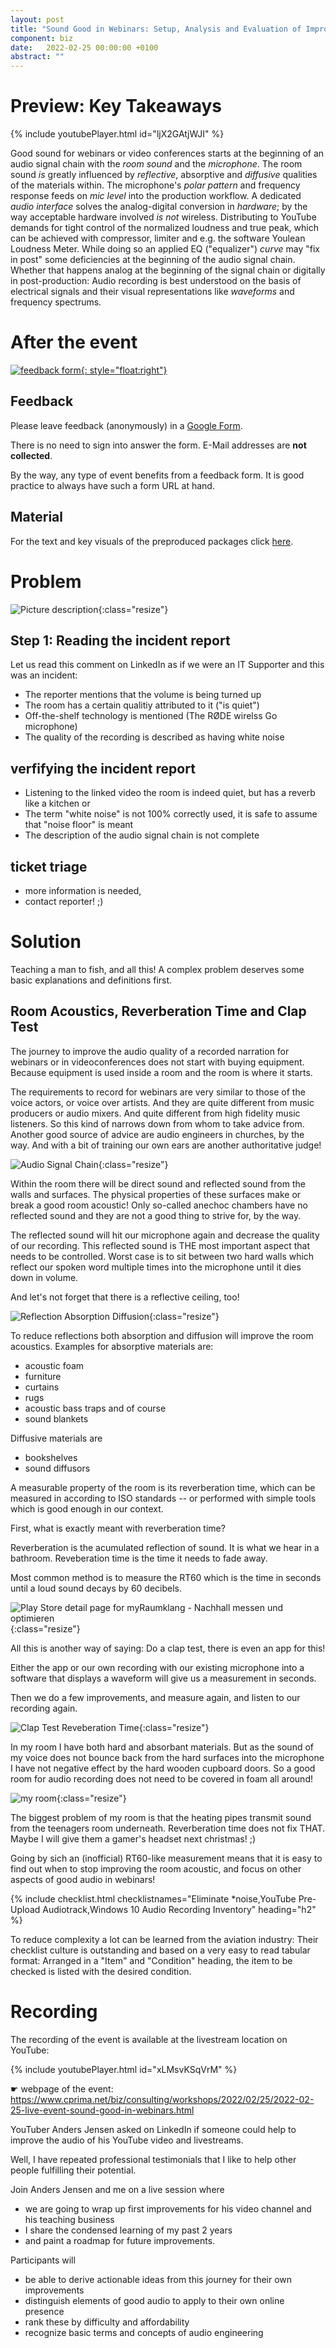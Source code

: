 ```yaml
---
layout: post
title: "Sound Good in Webinars: Setup, Analysis and Evaluation of Improved [YouTube] Audio"
component: biz
date:   2022-02-25 00:00:00 +0100
abstract: ""
---
```


# Preview: Key Takeaways

{% include youtubePlayer.html id="ljX2GAtjWJI" %}

Good sound for webinars or video conferences starts at the beginning of an audio signal chain with the *room sound* and the *microphone*. The room sound *is* greatly influenced by *reflective*, absorptive and *diffusive* qualities of the materials within. The microphone's *polar pattern* and frequency response feeds on *mic level* into the production workflow. A dedicated *audio interface* solves the analog-digital conversion in *hardware*; by the way acceptable hardware involved *is not* wireless. Distributing to YouTube demands for tight control of the normalized loudness and true peak, which can be achieved with compressor, limiter and e.g. the software Youlean Loudness Meter. While doing so an applied EQ ("equalizer") *curve* may "fix in post" some deficiencies at the beginning of the audio signal chain. Whether that happens analog at the beginning of the signal chain or digitally in post-production: Audio recording is best understood on the basis of electrical signals and their visual representations like *waveforms* and frequency spectrums.

# After the event

[![feedback form](/biz/images/form-feedback-postevent_120x212.png){: style="float:right"}](https://docs.google.com/forms/d/e/1FAIpQLSdJOUW52YTXPjJp9c0w-mRzv5DbOEd5DeYEvW95uNz3OqgGTQ/viewform)

## Feedback

Please leave feedback (anonymously) in a [Google Form](https://docs.google.com/forms/d/e/1FAIpQLSdJOUW52YTXPjJp9c0w-mRzv5DbOEd5DeYEvW95uNz3OqgGTQ/viewform).

There is no need to sign into answer the form. E-Mail addresses are **not collected**.

By the way, any type of event benefits from a feedback form. It is good practice to always have such a form URL at hand.

## Material

For the text and key visuals of the preproduced packages click [here](https://www.cprima.net/tec/log/audio/2022/02/25/sound-good-in-webinars-audio-engineering-101.html).

# Problem

![Picture description](/biz/consulting/images/LinkedInAndersJensenAskingSoundEngineer.png){:class="resize"}

## Step 1: Reading the incident report

Let us read this comment on LinkedIn as if we were an IT Supporter and this was an incident:

- The reporter mentions that the volume is being turned up
- The room has a certain qualitiy attributed to it ("is quiet")
- Off-the-shelf technology is mentioned (The RØDE wirelss Go microphone)
- The quality of the recording is described as having white noise

## verfifying the incident report



- Listening to the linked video the room is indeed quiet, but has a reverb like a kitchen or 
- The term "white noise" is not 100% correctly used, it is safe to assume that "noise floor" is meant
- The description of the audio signal chain is not complete

## ticket triage

- more information is needed,
- contact reporter! ;)

# Solution

Teaching a man to fish, and all this! A complex problem deserves some basic explanations and definitions first.

## Room Acoustics, Reverberation Time and Clap Test

The journey to improve the audio quality of a recorded narration for webinars or in videoconferences does not start with buying equipment. Because equipment is used inside a room and the room is where it starts.

The requirements to record for webinars are very similar to those of the voice actors, or voice over artists. And they are quite different from music producers or audio mixers. And quite different from high fidelity music listeners. So this kind of narrows down from whom to take advice from.
Another good source of advice are audio engineers in churches, by the way. And with a bit of training our own ears are another authoritative judge!

![Audio Signal Chain](/tec/log/audio/images/room-acoustics-materials.jpg){:class="resize"}

Within the room there will be direct sound and reflected sound from the walls and surfaces. The physical properties of these surfaces make or break a good room acoustic! Only so-called anechoc chambers have no reflected sound and they are not a good thing to strive for, by the way.

The reflected sound will hit our microphone again and decrease the quality of our recording. This reflected sound is THE most important aspect that needs to be controlled. Worst case is to sit between two hard walls which reflect our spoken word multiple times into the microphone until it dies down in volume.

And let's not forget that there is a reflective ceiling, too!

![Reflection Absorption Diffusion](/tec/log/audio/images/diffusion.png){:class="resize"}

To reduce reflections both absorption and diffusion will improve the room acoustics. Examples for absorptive materials are:

- acoustic foam
- furniture
- curtains
- rugs
- acoustic bass traps
and of course
- sound blankets

Diffusive materials are

- bookshelves
- sound diffusors

A measurable property of the room is its reverberation time, which can be measured in according to ISO standards -- or performed with simple tools which is good enough in our context.

First, what is exactly meant with reverberation time?

Reverberation is the acumulated reflection of sound. It is what we hear in a bathroom.
Reveberation time is the time it needs to fade away.

Most common method is to measure the RT60 which is the time in seconds until a loud sound decays by 60 decibels.

![Play Store detail page for myRaumklang - Nachhall messen und optimieren](/tec/phy/myRaumklang/images/screenshot_play.google.com-store-apps-details-id-de.myraumklang.myraumklang.png){:class="resize"}

All this is another way of saying: Do a clap test, there is even an app for this!

Either the app or our own recording with our existing microphone into a software that displays a waveform will give us a measurement in seconds.

Then we do a few improvements, and measure again, and listen to our recording again.

![Clap Test Reveberation Time](/tec/log/images/clap-test_reverberation-time.png){:class="resize"}


In my room I have both hard and absorbant materials. But as the sound of my voice does not bounce back from the hard surfaces into the microphone I have not negative effect by the hard wooden cupboard doors. So a good room for audio recording does not need to be covered in foam all around!

![my room](/tec/log/audio/images/WOB38A8HO360_2022_1762-480.jpg){:class="resize"}

The biggest problem of my room is that the heating pipes transmit sound from the teenagers room underneath. Reverberation time does not fix THAT. Maybe I will give them a gamer's headset next christmas! ;)

Going by sich an (inofficial) RT60-like measurement means that it is easy to find out when to stop improving the room acoustic, and focus on other aspects of good audio in webinars!


{% include checklist.html checklistnames="Eliminate *noise,YouTube Pre-Upload Audiotrack,Windows 10 Audio Recording Inventory" heading="h2" %}

To reduce complexity a lot can be learned from the aviation industry: Their checklist culture is outstanding and based on a very easy to read tabular format: Arranged in a "Item" and "Condition" heading, the item to be checked is listed with the desired condition.

<!--
## Get in Contact

I love to connect with like-minded people and invite you to [Connect on LinkedIn](https://www.linkedin.com/in/cprima/). As I do not sell anything I won't pitch to you! ;)//-->
<!-- [![LinkedIn](/biz/marketing/images/ConnectOnLinkedIn.png)](https://www.linkedin.com/in/cprima/) -->
<!--
As this event is a hobby of mine I tend to frequent the site only outside Central European Working hours though.

In the past months I posted weekly snippets and short posts about automation, do-it-yourself, RPA and all things audio-video.
//-->

# Recording

The recording of the event is available at the livestream location on YouTube:

{% include youtubePlayer.html id="xLMsvKSqVrM" %}

☛ webpage of the event: https://www.cprima.net/biz/consulting/workshops/2022/02/25/2022-02-25-live-event-sound-good-in-webinars.html 

YouTuber Anders Jensen asked on LinkedIn if someone could help to improve the audio of his YouTube video and livestreams.

Well, I have repeated professional testimonials that I like to help other people fulfilling their potential.

Join Anders Jensen and me on a live session where
- we are going to wrap up first improvements for his video channel and his teaching business
- I share the condensed learning of my past 2 years
- and paint a roadmap for future improvements.

Participants will 
- be able to derive actionable ideas from this journey for their own improvements
- distinguish elements of good audio to apply to their own online presence
- rank these by difficulty and affordability
- recognize basic terms and concepts of audio engineering